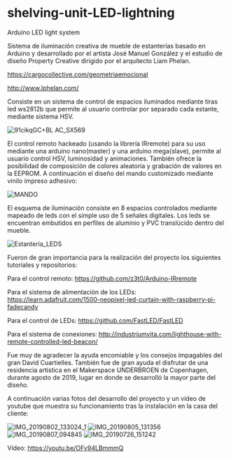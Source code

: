 # shelving-unit-LED-lightning
Arduino LED light system

Sistema de iluminación creativa de mueble de estanterías basado en Arduino y desarrollado por el artista José Manuel González y el estudio de diseño Property Creative dirigido por el arquitecto Liam Phelan.

https://cargocollective.com/geometriaemocional

http://www.lphelan.com/

Consiste en un sistema de control de espacios iluminados mediante tiras led ws2812b
que permite al usuario controlar por separado cada estante, mediante sistema HSV.

![91cikqGC+BL _AC_SX569_](https://user-images.githubusercontent.com/20140969/70261234-4ba52680-1792-11ea-8d23-bb63ed30e717.jpg)

El control remoto hackeado (usando la librería IRremote) para su uso mediante una arduino nano(master) y una arduino mega(slave),
permite al usuario control HSV, luminosidad y animaciones. También ofrece la posibilidad de composición de colores 
aleatoria y grabación de valores en la EEPROM. A continuación el diseño del mando customizado mediante vinilo impreso adhesivo:

![MANDO](https://user-images.githubusercontent.com/20140969/70262269-56f95180-1794-11ea-9734-f22ba1e28f6b.png)

El esquema de iluminación consiste en 8 espacios controlados mediante mapeado de leds con el simple uso de 5 señales digitales. Los leds se encuentran embutidos en perfiles de aluminio y PVC translúcido dentro del mueble.

![Estantería_LEDS](https://user-images.githubusercontent.com/20140969/70262053-eb16e900-1793-11ea-8cdf-6e16aff4bd4e.jpg)

Fueron de gran importancia para la realización del proyecto los siguientes tutoriales y repositorios:

Para el control remoto: https://github.com/z3t0/Arduino-IRremote

Para el sistema de alimentación de los LEDs: https://learn.adafruit.com/1500-neopixel-led-curtain-with-raspberry-pi-fadecandy

Para el control de LEDs: https://github.com/FastLED/FastLED

Para el sistema de conexiones: http://industriumvita.com/lighthouse-with-remote-controlled-led-beacon/

Fue muy de agradecer la ayuda encomiable y los consejos impagables del gran David Cuartielles. También fue de gran ayuda el disfrutar de una residencia artística en el Makerspace UNDERBROEN de Copenhagen, durante agosto de 2019, lugar en donde se desarrolló la mayor parte del diseño.

A continuación varias fotos del desarrollo del proyecto y un vídeo de youtube que muestra su funcionamiento tras la instalación en la casa del cliente:

![IMG_20190802_133024_1](https://user-images.githubusercontent.com/20140969/70611412-76193880-1c05-11ea-80bf-59cf1fd0dae1.jpg)
![IMG_20190805_131356](https://user-images.githubusercontent.com/20140969/70611483-8f21e980-1c05-11ea-86a9-551b29e01a41.jpg)
![IMG_20190807_094845](https://user-images.githubusercontent.com/20140969/70611577-b4aef300-1c05-11ea-83cb-b523fb28536b.jpg)
![IMG_20190726_151242](https://user-images.githubusercontent.com/20140969/70611695-e2943780-1c05-11ea-92f9-0472ba8ed221.jpg)

Vídeo: https://youtu.be/OFv94LBmmmQ
